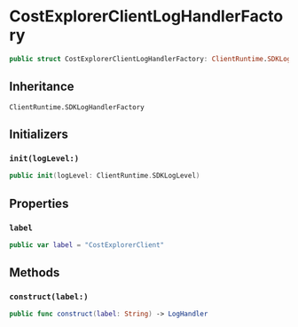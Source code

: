 # CostExplorerClientLogHandlerFactory

``` swift
public struct CostExplorerClientLogHandlerFactory: ClientRuntime.SDKLogHandlerFactory 
```

## Inheritance

`ClientRuntime.SDKLogHandlerFactory`

## Initializers

### `init(logLevel:)`

``` swift
public init(logLevel: ClientRuntime.SDKLogLevel) 
```

## Properties

### `label`

``` swift
public var label = "CostExplorerClient"
```

## Methods

### `construct(label:)`

``` swift
public func construct(label: String) -> LogHandler 
```
